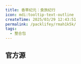 ```yaml
---
title: 香草纪元：食旅纪行
icon: mdi:tooltip-text-outline
createTime: 2025/03/29 12:43:51
permalink: /packlifey/rmah1k5k/
tags:
  - 整合包
---
```


## 官方源
  


